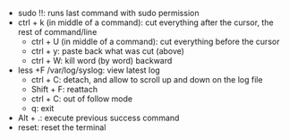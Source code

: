 * sudo !!: runs last command with sudo permission
* ctrl + k (in middle of a command): cut everything after the cursor, the rest of command/line
	* ctrl + U (in middle of a command): cut everything before the cursor 
	* ctrl + y: paste back what was cut (above)  
	* ctrl + W: kill word (by word) backward
* less +F /var/log/syslog: view latest log
	* ctrl + C: detach, and allow to scroll up and down on the log file 
	* Shift + F: reattach 
	* ctrl + C: out of follow mode
	* q: exit 
* Alt + .: execute previous success command  
* reset: reset the terminal 